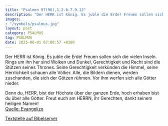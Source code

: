 ```yaml
---
title: "Psalmen 97(96),1.2.6.7.9.12"
description: "Der HERR ist König. Es juble die Erde! Freuen sollen sich die vielen Inseln. Rings um ihn her sind Wolken und Dunkel, Gerechtigkeit und Recht sind die Stützen seines Thrones. Seine Gerechtigkeit verkünden die Himmel, seine Herrlichkeit schauen alle Völker. Alle, die Bildern diene...."
images:
- "/symbols/psalmus.jpg"
layout: post
category: PSALMUS
tag: PSALMUS
date: 2025-06-01 07:00:57 +0100
---
```

Der HERR ist König. Es juble die Erde! Freuen sollen sich die vielen Inseln.
Rings um ihn her sind Wolken und Dunkel, Gerechtigkeit und Recht sind die Stützen seines Thrones.
Seine Gerechtigkeit verkünden die Himmel, seine Herrlichkeit schauen alle Völker.
Alle, die Bildern dienen, werden zuschanden, die sich der Götzen rühmen.<!--more--> Vor ihm werfen sich alle Götter nieder.

Denn du, HERR, bist der Höchste über der ganzen Erde, hoch erhaben bist du über alle Götter.
Freut euch am HERRN, ihr Gerechten, 
dankt seinem heiligen Namen!<br>
[Quelle: Evangelizo](https://evangeliumtagfuertag.org/DE/gospel)

[Textstelle auf Bibelserver](https://www.bibleserver.com/EU/ps97(96),1.2.6.7.9.12)
